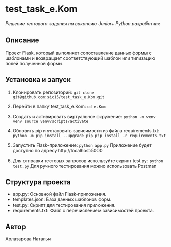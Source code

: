 # test_task_e.Kom
###### Решение тестового задания на вакансию Junior+ Python разработчик

## Описание
Проект Flask, который выполняет сопоставление данных формы с шаблонами и возвращает соответствующий шаблон или типизацию полей полученной формы.

## Установка и запуск
1. Клонировать репозиторий:
`git clone git@github.com:sic15/test_task_e.Kom.git`

2. Перейти в папку test_task_e.Kom:
`cd e.Kom`

3. Cоздать и активировать виртуальное окружение:
`python -m venv venv source venv/scripts/activate`

4. Обновить pip и установить зависимости из файла requirements.txt:
`python -m pip install --upgrade pip pip install -r requirements.txt`

5. Запустить Flask-приложение:
`python app.py`
Приложение будет доступно по адресу http://localhost:5000

6. Для отправки тестовых запросов используйте скрипт test.py:
`python test.py`
Для ручного тестирования можно использовать Postman

## Структура проекта
- app.py: Основной файл Flask-приложения.
- templates.json: База данных шаблонов форм.
- test.py: Скрипт для тестирования приложения.
- requirements.txt: Файл с перечислением зависимостей проекта.

## Автор
Арлазарова Наталья

